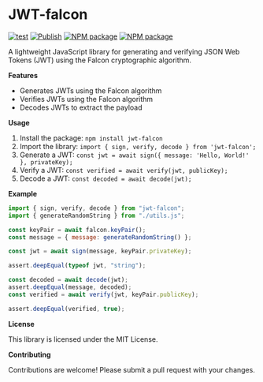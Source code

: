 # JWT-falcon

[![test](https://github.com/johnb8005/jwt-ntru/actions/workflows/test.yml/badge.svg)](https://github.com/johnb8005/jwt-ntru/actions/workflows/test.yml)
[![Publish](https://github.com/johnb8005/jwt-ntru/actions/workflows/publish.yml/badge.svg)](https://github.com/johnb8005/jwt-ntru/actions/workflows/publish.yml)
[![NPM package](https://badge.fury.io/js/jwt-falcon.svg)](https://www.npmjs.com/package/jwt-falcon)
[![NPM package](https://img.shields.io/npm/v/jwt-falcon.svg)](https://www.npmjs.com/package/jwt-falcon)

A lightweight JavaScript library for generating and verifying JSON Web Tokens (JWT) using the Falcon cryptographic algorithm.

**Features**

- Generates JWTs using the Falcon algorithm
- Verifies JWTs using the Falcon algorithm
- Decodes JWTs to extract the payload

**Usage**

1. Install the package: `npm install jwt-falcon`
2. Import the library: `import { sign, verify, decode } from 'jwt-falcon';`
3. Generate a JWT: `const jwt = await sign({ message: 'Hello, World!' }, privateKey);`
4. Verify a JWT: `const verified = await verify(jwt, publicKey);`
5. Decode a JWT: `const decoded = await decode(jwt);`

**Example**

```javascript
import { sign, verify, decode } from "jwt-falcon";
import { generateRandomString } from "./utils.js";

const keyPair = await falcon.keyPair();
const message = { message: generateRandomString() };

const jwt = await sign(message, keyPair.privateKey);

assert.deepEqual(typeof jwt, "string");

const decoded = await decode(jwt);
assert.deepEqual(message, decoded);
const verified = await verify(jwt, keyPair.publicKey);

assert.deepEqual(verified, true);
```

**License**

This library is licensed under the MIT License.

**Contributing**

Contributions are welcome! Please submit a pull request with your changes.
